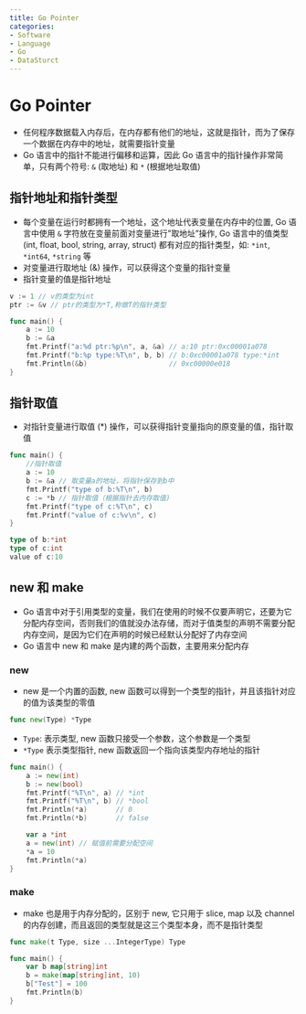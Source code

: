 ```yaml
---
title: Go Pointer
categories:
- Software
- Language
- Go
- DataSturct
---
```

# Go Pointer

- 任何程序数据载入内存后，在内存都有他们的地址，这就是指针，而为了保存一个数据在内存中的地址，就需要指针变量
- Go 语言中的指针不能进行偏移和运算，因此 Go 语言中的指针操作非常简单，只有两个符号: `&` (取地址) 和 `*` (根据地址取值)

## 指针地址和指针类型

- 每个变量在运行时都拥有一个地址，这个地址代表变量在内存中的位置, Go 语言中使用 `&` 字符放在变量前面对变量进行"取地址”操作, Go 语言中的值类型 (int, float, bool, string, array, struct) 都有对应的指针类型，如: `*int`, `*int64`, `*string` 等
- 对变量进行取地址 (&) 操作，可以获得这个变量的指针变量
- 指针变量的值是指针地址

```go
v := 1 // v的类型为int
ptr := &v // ptr的类型为*T,称做T的指针类型
```

```go
func main() {
	a := 10
	b := &a
	fmt.Printf("a:%d ptr:%p\n", a, &a) // a:10 ptr:0xc00001a078
	fmt.Printf("b:%p type:%T\n", b, b) // b:0xc00001a078 type:*int
	fmt.Println(&b)                    // 0xc00000e018
}
```

## 指针取值

- 对指针变量进行取值 (*) 操作，可以获得指针变量指向的原变量的值，指针取值

```go
func main() {
	//指针取值
	a := 10
	b := &a // 取变量a的地址，将指针保存到b中
	fmt.Printf("type of b:%T\n", b)
	c := *b // 指针取值（根据指针去内存取值)
	fmt.Printf("type of c:%T\n", c)
	fmt.Printf("value of c:%v\n", c)
}
```

```go
type of b:*int
type of c:int
value of c:10
```

## new 和 make

- Go 语言中对于引用类型的变量，我们在使用的时候不仅要声明它，还要为它分配内存空间，否则我们的值就没办法存储，而对于值类型的声明不需要分配内存空间，是因为它们在声明的时候已经默认分配好了内存空间
- Go 语言中 new 和 make 是内建的两个函数，主要用来分配内存

### new

- new 是一个内置的函数, new 函数可以得到一个类型的指针，并且该指针对应的值为该类型的零值

```go
func new(Type) *Type
```

- `Type`: 表示类型, new 函数只接受一个参数，这个参数是一个类型
- `*Type` 表示类型指针, new 函数返回一个指向该类型内存地址的指针

```go
func main() {
	a := new(int)
	b := new(bool)
	fmt.Printf("%T\n", a) // *int
	fmt.Printf("%T\n", b) // *bool
	fmt.Println(*a)       // 0
	fmt.Println(*b)       // false

	var a *int
	a = new(int) // 赋值前需要分配空间
	*a = 10
	fmt.Println(*a)
}
```

### make

- make 也是用于内存分配的，区别于 new, 它只用于 slice, map 以及 channel 的内存创建，而且返回的类型就是这三个类型本身，而不是指针类型

```go
func make(t Type, size ...IntegerType) Type
```

```go
func main() {
	var b map[string]int
	b = make(map[string]int, 10)
	b["Test"] = 100
	fmt.Println(b)
}
```
